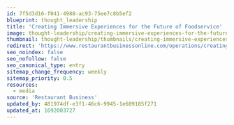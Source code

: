 ```yaml
---
id: 7f5d3d16-f041-4988-ac93-75ee7c8b5ef2
blueprint: thought_leadership
title: 'Creating Immersive Experiences for the Future of Foodservice'
image: thought-leadership/creating-immersive-experiences-for-the-future-of-foodservice.jpeg
thumbnail: thought-leadership/thumbnails/creating-immersive-experiences-for-the-future-of-foodservice.jpeg
redirect: 'https://www.restaurantbusinessonline.com/operations/creating-immersive-experiences-future-foodservice'
seo_noindex: false
seo_nofollow: false
seo_canonical_type: entry
sitemap_change_frequency: weekly
sitemap_priority: 0.5
resources:
  - media
source: 'Restaurant Business'
updated_by: 481974df-e3f1-46c6-9945-1e609185f271
updated_at: 1692003727
---
```

